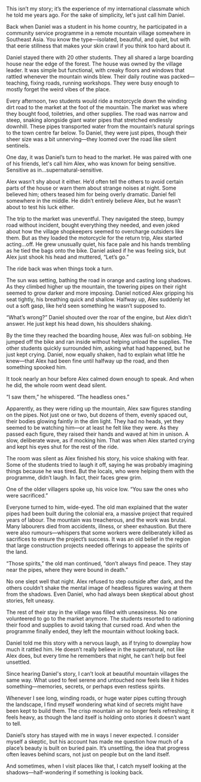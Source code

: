 This isn’t my story; it’s the experience of my international classmate which he told me years ago. For the sake of simplicity, let's just call him Daniel.

Back when Daniel was a student in his home country, he participated in a community service programme in a remote mountain village somewhere in Southeast Asia. You know the type—isolated, beautiful, and quiet, but with that eerie stillness that makes your skin crawl if you think too hard about it.

Daniel stayed there with 20 other students. They all shared a large boarding house near the edge of the forest. The house was owned by the village leader. It was simple but functional, with creaky floors and windows that rattled whenever the mountain winds blew. Their daily routine was packed—teaching, fixing roads, running workshops. They were busy enough to mostly forget the weird vibes of the place.

Every afternoon, two students would ride a motorcycle down the winding dirt road to the market at the foot of the mountain. The market was where they bought food, toiletries, and other supplies. The road was narrow and steep, snaking alongside giant water pipes that stretched endlessly downhill. These pipes transported water from the mountain’s natural springs to the town centre far below. To Daniel, they were just pipes, though their sheer size was a bit unnerving—they loomed over the road like silent sentinels.

One day, it was Daniel’s turn to head to the market. He was paired with one of his friends, let's call him Alex, who was known for being sensitive. Sensitive as in...supernatural-sensitive. 

Alex wasn’t shy about it either. He’d often tell the others to avoid certain parts of the house or warn them about strange noises at night. Some believed him; others teased him for being overly dramatic. Daniel fell somewhere in the middle. He didn’t entirely believe Alex, but he wasn’t about to test his luck either.

The trip to the market was uneventful. They navigated the steep, bumpy road without incident, bought everything they needed, and even joked about how the village shopkeepers seemed to overcharge outsiders like them. But as they loaded the motorcycle for the return trip, Alex started acting...off. He grew unusually quiet, his face pale and his hands trembling as he tied the bags onto the bike. Daniel asked if he was feeling sick, but Alex just shook his head and muttered, “Let’s go.”

The ride back was when things took a turn.

The sun was setting, bathing the road in orange and casting long shadows. As they climbed higher up the mountain, the towering pipes on their right seemed to grow darker and more imposing. Daniel noticed Alex gripping his seat tightly, his breathing quick and shallow. Halfway up, Alex suddenly let out a soft gasp, like he’d seen something he wasn’t supposed to.

“What’s wrong?” Daniel shouted over the roar of the engine, but Alex didn’t answer. He just kept his head down, his shoulders shaking.

By the time they reached the boarding house, Alex was full-on sobbing. He jumped off the bike and ran inside without helping unload the supplies. The other students quickly surrounded him, asking what had happened, but he just kept crying. Daniel, now equally shaken, had to explain what little he knew—that Alex had been fine until halfway up the road, and then something spooked him.

It took nearly an hour before Alex calmed down enough to speak. And when he did, the whole room went dead silent.

“I saw them,” he whispered. “The headless ones.”

Apparently, as they were riding up the mountain, Alex saw figures standing on the pipes. Not just one or two, but dozens of them, evenly spaced out, their bodies glowing faintly in the dim light. They had no heads, yet they seemed to be watching him—or at least he felt like they were. As they passed each figure, they raised their hands and waved at him in unison. A slow, deliberate wave, as if mocking him. That was when Alex started crying and kept his eyes shut for the rest of the ride.

The room was silent as Alex finished his story, his voice shaking with fear. Some of the students tried to laugh it off, saying he was probably imagining things because he was tired. But the locals, who were helping them with the programme, didn’t laugh. In fact, their faces grew grim.

One of the older villagers spoke up, his voice low. “You saw the ones who were sacrificed.”

Everyone turned to him, wide-eyed. The old man explained that the water pipes had been built during the colonial era, a massive project that required years of labour. The mountain was treacherous, and the work was brutal. Many labourers died from accidents, illness, or sheer exhaustion. But there were also rumours—whispers that some workers were deliberately killed as sacrifices to ensure the project’s success. It was an old belief in the region that large construction projects needed offerings to appease the spirits of the land.

“Those spirits,” the old man continued, “don’t always find peace. They stay near the pipes, where they were bound in death.”

No one slept well that night. Alex refused to step outside after dark, and the others couldn’t shake the mental image of headless figures waving at them from the shadows. Even Daniel, who had always been skeptical about ghost stories, felt uneasy.

The rest of their stay in the village was filled with uneasiness. No one volunteered to go to the market anymore. The students resorted to rationing their food and supplies to avoid taking that cursed road. And when the programme finally ended, they left the mountain without looking back.

Daniel told me this story with a nervous laugh, as if trying to downplay how much it rattled him. He doesn’t really believe in the supernatural, not like Alex does, but every time he remembers that night, he can’t help but feel unsettled.

Since hearing Daniel's story, I can’t look at beautiful mountain villages the same way. What used to feel serene and untouched now feels like it hides something—memories, secrets, or perhaps even restless spirits.

Whenever I see long, winding roads, or huge water pipes cutting through the landscape, I find myself wondering what kind of secrets might have been kept to build them. The crisp mountain air no longer feels refreshing; it feels heavy, as though the land itself is holding onto stories it doesn’t want to tell.

Daniel’s story has stayed with me in ways I never expected. I consider myself a skeptic, but his account has made me question how much of a place’s beauty is built on buried pain. It’s unsettling, the idea that progress often leaves behind scars, not just on people but on the land itself.

And sometimes, when I visit places like that, I catch myself looking at the shadows—half-wondering if something is looking back.